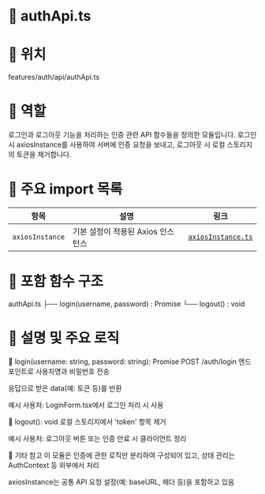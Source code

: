 # 📄 authApi.ts
# 📁 위치
features/auth/api/authApi.ts

# 🧭 역할
로그인과 로그아웃 기능을 처리하는 인증 관련 API 함수들을 정의한 모듈입니다.
로그인 시 axiosInstance를 사용하여 서버에 인증 요청을 보내고, 로그아웃 시 로컬 스토리지의 토큰을 제거합니다.

# 🔗 주요 import 목록
| 항목              | 설명                    | 링크                                                           |
| --------------- | --------------------- | ------------------------------------------------------------ |
| `axiosInstance` | 기본 설정이 적용된 Axios 인스턴스 | [`axiosInstance.ts`](../../../lib/axios/axiosInstance.ts.md) |


# 🧩 포함 함수 구조
authApi.ts
├── login(username, password) : Promise
└── logout() : void

# 📝 설명 및 주요 로직
📌 login(username: string, password: string): Promise
POST /auth/login 엔드포인트로 사용자명과 비밀번호 전송

응답으로 받은 data(예: 토큰 등)를 반환

예시 사용처: LoginForm.tsx에서 로그인 처리 시 사용

📌 logout(): void
로컬 스토리지에서 'token' 항목 제거

예시 사용처: 로그아웃 버튼 또는 인증 만료 시 클라이언트 정리

📌 기타 참고
이 모듈은 인증에 관한 로직만 분리하여 구성되어 있고, 상태 관리는 AuthContext 등 외부에서 처리

axiosInstance는 공통 API 요청 설정(예: baseURL, 헤더 등)을 포함하고 있음